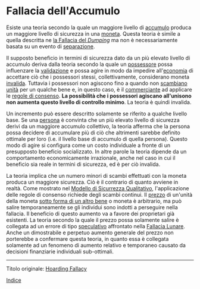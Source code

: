 # Fallacia dell'Accumulo



Esiste una teoria secondo la quale un maggiore livello di [accumulo](ch101-glossary.md#accumulare) produca un maggiore livello di sicurezza in una [moneta](ch101-glossary.md#moneta). Questa teoria è simile a quella descritta ne [la Fallacia del _Dumping_](ch049-dumping-fallacy.md) ma non è necessariamente basata su un evento di [separazione](ch101-glossary.md#separazione-split).

Il supposto beneficio in termini di sicurezza dato da un più elevato livello di accumulo deriva dalla teoria secondo la quale un [possessore](ch101-glossary.md#proprietario) possa influenzare la [validazione](ch101-glossary.md#validazione) e possa agire in modo da impedire all'[economia](ch101-glossary.md#economia) di accettare ciò che i possessori stessi, collettivamente, considerano moneta [invalida](ch101-glossary.md#validità). Tuttavia i possessori non agiscono fino a quando non [scambiano](ch101-glossary.md#scambio) [unità](ch101-glossary.md#unità) per un qualche bene e, in questo caso, è il [commerciante](ch101-glossary.md#commerciante) ad applicare le [regole di consenso](ch101-glossary.md#regole-di-consenso). **La possibilità che i possessori agiscano all'unisono non aumenta questo livello di controllo minimo**. La teoria è quindi invalida.

Un incremento può essere descritto solamente se riferito a qualche livello base. Se una [persona](ch101-glossary.md#persona) è convinta che un più elevato livello di sicurezza derivi da un maggiore accumulo collettivo, la teoria afferma che la persona possa decidere di accumulare più di ciò che altrimenti sarebbe definito ottimale per loro (i.e. il livello base di accumulo di quella persona). Questo modo di agire si configura come un costo individuale a fronte di un presupposto beneficio socializzato. In altre parole la teoria dipende da un comportamento economicamente irrazionale, anche nel caso in cui il beneficio sia reale in termini di sicurezza, ed è per ciò invalida.

La teoria implica che un numero minori di scambi effettuati con la moneta produca un maggiore sicurezza. Ciò è il contrario di quanto avviene in realtà. Come mostrato nel [Modello di Sicurrezza Qualitativo](ch035-qualitative-security-model.md), l'applicazione delle regole di consenso richiede degli scambi continui. Il [prezzo](ch101-glossary.md#prezzo) di un'unità della moneta [sotto forma di un altro bene](ch013-inflation-principle.md) o moneta è arbitrario, ma può salire temporaneamente se gli individui sono indotti a perseguire nella fallacia. Il beneficio di questo aumento va a favore dei proprietari già esistenti. La teoria secondo la quale il prezzo possa solamente salire è collegata ad un errore di tipo [speculativo](ch101-glossary.md#speculare) affrontato nella [Fallacia Lunare](ch065-lunar-fallacy.md). Anche un dimostrabile e perpetuo aumento generale del prezzo non porterebbe a confermare questa teoria, in quanto essa è collegata solamente ad un fenomeno di aumento relativo e temporaneo causato da decisioni finanziarie individuali sub-ottimali. 

---------
Titolo originale: [Hoarding Fallacy](https://github.com/libbitcoin/libbitcoin-system/wiki/Hoarding-Fallacy)

[Indice](/README.md)



